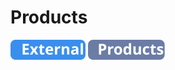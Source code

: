 # Products
![External](../../../../_images/external.svg) ![External](../../../../_images/products.svg)
